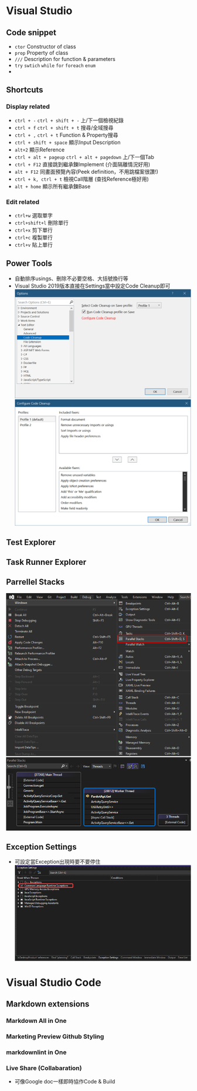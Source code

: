 # Visual Studio

## Code snippet

* `ctor` Constructor of class
* `prop` Property of class
* `///` Description for function & parameters
* `try` `swtich` `while` `for` `foreach`  `enum`
* 

## Shortcuts

### Display related

* `ctrl + -` `ctrl + shift + -` 上/下一個檢視紀錄
* `ctrl + f` `ctrl + shift + t` 搜尋/全域搜尋
* `ctrl + ,` `ctrl + t` Function & Property搜尋
* `ctrl + shift + space` 顯示Input Description
* `alt+2` 顯示Reference
* `ctrl + alt + pageup` `ctrl + alt + pagedown` 上/下一個Tab
* `ctrl + F12` 直接跳到繼承鍊Implement (介面隔離情況好用)
* `alt + F12` 同畫面預覽內容(Peek definition，不用跳檔案很讚!)
* `ctrl + k, ctrl + t` 檢視Call階層 (查找Reference極好用)
* `alt + home` 顯示所有繼承鍊Base

### Edit related

* `ctrl+w` 選取單字
* `ctrl+shift+l` 刪除單行
* `ctrl+x` 剪下單行
* `ctrl+c` 複製單行
* `ctrl+v` 貼上單行

## Power Tools

* 自動排序usings、刪除不必要空格、大括號換行等
* Visual Studio 2019版本直接在Settings當中設定Code Cleanup即可
![image](./images/VisualStudio/3.png)
![image](./images/VisualStudio/4.png)


## Test Explorer

## Task Runner Explorer

## Parrellel Stacks

![image](./images/VisualStudio/1.png)
![image](./images/VisualStudio/2.png)

## Exception Settings

* 可設定當Exception出現時要不要停住
![image](./images/VisualStudio/5.png)

# Visual Studio Code

## Markdown extensions

### Markdown All in One

### Marketing Preview Github Styling

### markdownlint in One

### Live Share (Collabaration)
* 可像Google doc一樣即時協作Code & Build
